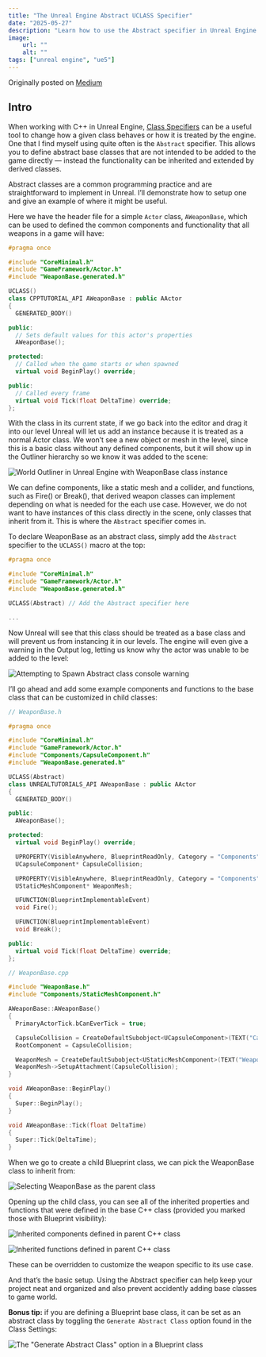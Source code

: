 ```yaml
---
title: "The Unreal Engine Abstract UCLASS Specifier"
date: "2025-05-27"
description: "Learn how to use the Abstract specifier in Unreal Engine projects."
image:
    url: ""
    alt: ""
tags: ["unreal engine", "ue5"]
---
```


Originally posted on [Medium](https://medium.com/@bellefeuilledillon/the-unreal-engine-abstract-uclass-specifier-43e4f2239cae)

## Intro

When working with C++ in Unreal Engine, [Class Specifiers](https://dev.epicgames.com/documentation/en-us/unreal-engine/class-specifiers) can be a useful tool to change how a given class behaves or how it is treated by the engine. One that I find myself using quite often is the `Abstract` specifier. This allows you to define abstract base classes that are not intended to be added to the game directly — instead the functionality can be inherited and extended by derived classes.

Abstract classes are a common programming practice and are straightforward to implement in Unreal. I’ll demonstrate how to setup one and give an example of where it might be useful.

Here we have the header file for a simple `Actor` class, `AWeaponBase`, which can be used to defined the common components and functionality that all weapons in a game will have:

```cpp
#pragma once

#include "CoreMinimal.h"
#include "GameFramework/Actor.h"
#include "WeaponBase.generated.h"

UCLASS()
class CPPTUTORIAL_API AWeaponBase : public AActor
{
  GENERATED_BODY()

public:
  // Sets default values for this actor's properties
  AWeaponBase();

protected:
  // Called when the game starts or when spawned
  virtual void BeginPlay() override;

public:
  // Called every frame
  virtual void Tick(float DeltaTime) override;
};
```

With the class in its current state, if we go back into the editor and drag it into our level Unreal will let us add an instance because it is treated as a normal Actor class. We won’t see a new object or mesh in the level, since this is a basic class without any defined components, but it will show up in the Outliner hierarchy so we know it was added to the scene:

![World Outliner in Unreal Engine with WeaponBase class instance](/posts/images/unreal-engine-abstract-uclass-specifier/unreal-engine-abstract-uclass-specifier-01.png)

We can define components, like a static mesh and a collider, and functions, such as Fire() or Break(), that derived weapon classes can implement depending on what is needed for the each use case. However, we do not want to have instances of this class directly in the scene, only classes that inherit from it. This is where the `Abstract` specifier comes in.

To declare WeaponBase as an abstract class, simply add the `Abstract` specifier to the `UCLASS()` macro at the top:

```cpp
#pragma once

#include "CoreMinimal.h"
#include "GameFramework/Actor.h"
#include "WeaponBase.generated.h"

UCLASS(Abstract) // Add the Abstract specifier here

...
```

Now Unreal will see that this class should be treated as a base class and will prevent us from instancing it in our levels. The engine will even give a warning in the Output log, letting us know why the actor was unable to be added to the level:

![Attempting to Spawn Abstract class console warning](/posts/images/unreal-engine-abstract-uclass-specifier/unreal-engine-abstract-uclass-specifier-02.png)

I’ll go ahead and add some example components and functions to the base class that can be customized in child classes:

```cpp
// WeaponBase.h

#pragma once

#include "CoreMinimal.h"
#include "GameFramework/Actor.h"
#include "Components/CapsuleComponent.h"
#include "WeaponBase.generated.h"

UCLASS(Abstract)
class UNREALTUTORIALS_API AWeaponBase : public AActor
{
  GENERATED_BODY()

public:
  AWeaponBase();

protected:
  virtual void BeginPlay() override;

  UPROPERTY(VisibleAnywhere, BlueprintReadOnly, Category = "Components")
  UCapsuleComponent* CapsuleCollision;

  UPROPERTY(VisibleAnywhere, BlueprintReadOnly, Category = "Components")
  UStaticMeshComponent* WeaponMesh;

  UFUNCTION(BlueprintImplementableEvent)
  void Fire();

  UFUNCTION(BlueprintImplementableEvent)
  void Break();

public:
  virtual void Tick(float DeltaTime) override;
};
```

```cpp
// WeaponBase.cpp

#include "WeaponBase.h"
#include "Components/StaticMeshComponent.h"

AWeaponBase::AWeaponBase()
{
  PrimaryActorTick.bCanEverTick = true;

  CapsuleCollision = CreateDefaultSubobject<UCapsuleComponent>(TEXT("CapsuleCollision"));
  RootComponent = CapsuleCollision;

  WeaponMesh = CreateDefaultSubobject<UStaticMeshComponent>(TEXT("WeaponMesh"));
  WeaponMesh->SetupAttachment(CapsuleCollision);
}

void AWeaponBase::BeginPlay()
{
  Super::BeginPlay();
}

void AWeaponBase::Tick(float DeltaTime)
{
  Super::Tick(DeltaTime);
}
```

When we go to create a child Blueprint class, we can pick the WeaponBase class to inherit from:

![Selecting WeaponBase as the parent class](/posts/images/unreal-engine-abstract-uclass-specifier/unreal-engine-abstract-uclass-specifier-03.png)

Opening up the child class, you can see all of the inherited properties and functions that were defined in the base C++ class (provided you marked those with Blueprint visibility):

![Inherited components defined in parent C++ class](/posts/images/unreal-engine-abstract-uclass-specifier/unreal-engine-abstract-uclass-specifier-04.png)

![Inherited functions defined in parent C++ class](/posts/images/unreal-engine-abstract-uclass-specifier/unreal-engine-abstract-uclass-specifier-05.png)

These can be overridden to customize the weapon specific to its use case.

And that’s the basic setup. Using the Abstract specifier can help keep your project neat and organized and also prevent accidently adding base classes to game world.

**Bonus tip:** if you are defining a Blueprint base class, it can be set as an abstract class by toggling the `Generate Abstract Class` option found in the Class Settings:

![The "Generate Abstract Class" option in a Blueprint class](/posts/images/unreal-engine-abstract-uclass-specifier/unreal-engine-abstract-uclass-specifier-06.png)
